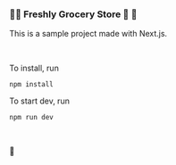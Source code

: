 ### 🥗🍎 Freshly Grocery Store  🍞 🧀 

This is a sample project made with Next.js.

<br />

To install, run
```
npm install
```

To start dev, run
```
npm run dev
```


<br />

🎉 
